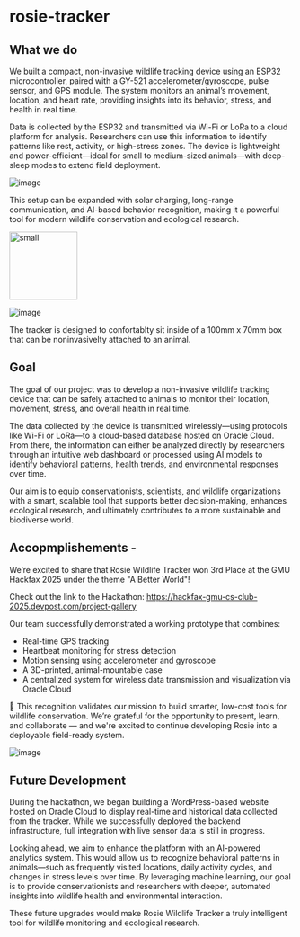 # rosie-tracker

## What we do

We built a compact, non-invasive wildlife tracking device using an ESP32 microcontroller, paired with a GY-521 accelerometer/gyroscope, pulse sensor, and GPS module. The system monitors an animal’s movement, location, and heart rate, providing insights into its behavior, stress, and health in real time.

Data is collected by the ESP32 and transmitted via Wi-Fi or LoRa to a cloud platform for analysis. Researchers can use this information to identify patterns like rest, activity, or high-stress zones. The device is lightweight and power-efficient—ideal for small to medium-sized animals—with deep-sleep modes to extend field deployment.

![image](https://github.com/user-attachments/assets/7eaf9fdd-d269-460c-bda9-65b4d7fed045)

This setup can be expanded with solar charging, long-range communication, and AI-based behavior recognition, making it a powerful tool for modern wildlife conservation and ecological research.

<img width="121" alt="small" src="https://github.com/user-attachments/assets/bab0332a-2ed7-4c02-9643-1638bb3119a0" />

![image](https://github.com/user-attachments/assets/86ce6d36-7184-417e-b65b-6852fb91504b)

The tracker is designed to confortablty sit inside of a 100mm x 70mm box that can be noninvasivelty attached to an animal. 

## Goal
The goal of our project was to develop a non-invasive wildlife tracking device that can be safely attached to animals to monitor their location, movement, stress, and overall health in real time.

The data collected by the device is transmitted wirelessly—using protocols like Wi-Fi or LoRa—to a cloud-based database hosted on Oracle Cloud. From there, the information can either be analyzed directly by researchers through an intuitive web dashboard or processed using AI models to identify behavioral patterns, health trends, and environmental responses over time.

Our aim is to equip conservationists, scientists, and wildlife organizations with a smart, scalable tool that supports better decision-making, enhances ecological research, and ultimately contributes to a more sustainable and biodiverse world.

## Accopmplishements - 
We’re excited to share that Rosie Wildlife Tracker won 3rd Place at the GMU Hackfax 2025 under the theme "A Better World"!

Check out the link to the Hackathon: https://hackfax-gmu-cs-club-2025.devpost.com/project-gallery 

Our team successfully demonstrated a working prototype that combines:
- Real-time GPS tracking
- Heartbeat monitoring for stress detection
- Motion sensing using accelerometer and gyroscope
- A 3D-printed, animal-mountable case
- A centralized system for wireless data transmission and visualization via Oracle Cloud

🌱 This recognition validates our mission to build smarter, low-cost tools for wildlife conservation. We’re grateful for the opportunity to present, learn, and collaborate — and we're excited to continue developing Rosie into a deployable field-ready system.

![image](https://github.com/user-attachments/assets/a17464b2-e618-4d05-837e-99fe4a906af3)


## Future Development 
During the hackathon, we began building a WordPress-based website hosted on Oracle Cloud to display real-time and historical data collected from the tracker. While we successfully deployed the backend infrastructure, full integration with live sensor data is still in progress.

Looking ahead, we aim to enhance the platform with an AI-powered analytics system. This would allow us to recognize behavioral patterns in animals—such as frequently visited locations, daily activity cycles, and changes in stress levels over time. By leveraging machine learning, our goal is to provide conservationists and researchers with deeper, automated insights into wildlife health and environmental interaction.

These future upgrades would make Rosie Wildlife Tracker a truly intelligent tool for wildlife monitoring and ecological research.


